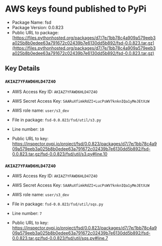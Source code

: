# AWS keys found published to PyPi

* Package Name: fsd
* Package Version: 0.0.823
* Public URL to package: [https://files.pythonhosted.org/packages/d7/7e/1bb78c4a909a579eeb3a025b8b0edee63a791672c02439b7e6130dd5b892/fsd-0.0.823.tar.gz](https://files.pythonhosted.org/packages/d7/7e/1bb78c4a909a579eeb3a025b8b0edee63a791672c02439b7e6130dd5b892/fsd-0.0.823.tar.gz)

## Key Details

### `AKIAZ7YFAWD6HLD47Z4O`

* AWS Access Key ID: `AKIAZ7YFAWD6HLD47Z4O`
* AWS Secret Access Key: `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` 
* AWS role name: `user/s3_dev`
* File in package: `fsd-0.0.823/fsd/util/s3.py`
* Line number: `10`

* Public URL to key: https://inspector.pypi.io/project/fsd/0.0.823/packages/d7/7e/1bb78c4a909a579eeb3a025b8b0edee63a791672c02439b7e6130dd5b892/fsd-0.0.823.tar.gz/fsd-0.0.823/fsd/util/s3.py#line.10



### `AKIAZ7YFAWD6HLD47Z4O`

* AWS Access Key ID: `AKIAZ7YFAWD6HLD47Z4O`
* AWS Secret Access Key: `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` 
* AWS role name: `user/s3_dev`
* File in package: `fsd-0.0.823/fsd/util/sqs.py`
* Line number: `7`

* Public URL to key: https://inspector.pypi.io/project/fsd/0.0.823/packages/d7/7e/1bb78c4a909a579eeb3a025b8b0edee63a791672c02439b7e6130dd5b892/fsd-0.0.823.tar.gz/fsd-0.0.823/fsd/util/sqs.py#line.7


